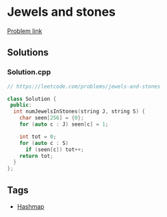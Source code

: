 # Jewels and stones

[Problem link](https://leetcode.com/problems/jewels-and-stones)

## Solutions


### Solution.cpp
```cpp
// https://leetcode.com/problems/jewels-and-stones

class Solution {
 public:
  int numJewelsInStones(string J, string S) {
    char seen[256] = {0};
    for (auto c : J) seen[c] = 1;

    int tot = 0;
    for (auto c : S)
      if (seen[c]) tot++;
    return tot;
  }
};
```
## Tags

* [Hashmap](/Collections/hashmap.md#hashmap)
